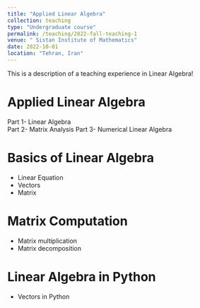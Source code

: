 ```yaml
---
title: "Applied Linear Algebra"
collection: teaching
type: "Undergraduate course"
permalink: /teaching/2022-fall-teaching-1
venue: " Sistan Institute of Mathematics"
date: 2022-10-01
location: "Tehran, Iran"
---
```


This is a description of a teaching experience in Linear Algebra!


Applied Linear Algebra
======
Part 1- Linear Algebra  
Part 2- Matrix Analysis 
Part 3- Numerical Linear Algebra

Basics of Linear Algebra
======
 * Linear Equation
 * Vectors
 * Matrix


Matrix Computation 
======
  * Matrix multiplication
  * Matrix decomposition 


Linear Algebra in Python
======
  * Vectors in Python
 
